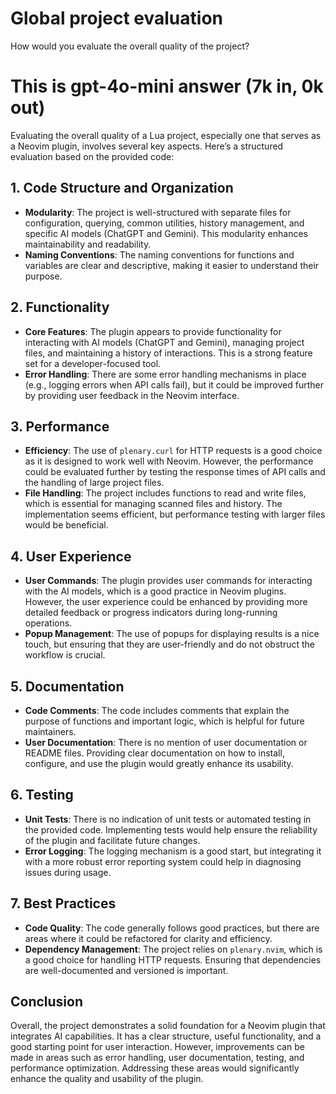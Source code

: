 # Global project evaluation

How would you evaluate the overall quality of the project?



# This is gpt-4o-mini answer (7k in, 0k out)

Evaluating the overall quality of a Lua project, especially one that serves as a Neovim plugin, involves several key aspects. Here’s a structured evaluation based on the provided code:

## 1. **Code Structure and Organization**
   - **Modularity**: The project is well-structured with separate files for configuration, querying, common utilities, history management, and specific AI models (ChatGPT and Gemini). This modularity enhances maintainability and readability.
   - **Naming Conventions**: The naming conventions for functions and variables are clear and descriptive, making it easier to understand their purpose.

## 2. **Functionality**
   - **Core Features**: The plugin appears to provide functionality for interacting with AI models (ChatGPT and Gemini), managing project files, and maintaining a history of interactions. This is a strong feature set for a developer-focused tool.
   - **Error Handling**: There are some error handling mechanisms in place (e.g., logging errors when API calls fail), but it could be improved further by providing user feedback in the Neovim interface.

## 3. **Performance**
   - **Efficiency**: The use of `plenary.curl` for HTTP requests is a good choice as it is designed to work well with Neovim. However, the performance could be evaluated further by testing the response times of API calls and the handling of large project files.
   - **File Handling**: The project includes functions to read and write files, which is essential for managing scanned files and history. The implementation seems efficient, but performance testing with larger files would be beneficial.

## 4. **User Experience**
   - **User Commands**: The plugin provides user commands for interacting with the AI models, which is a good practice in Neovim plugins. However, the user experience could be enhanced by providing more detailed feedback or progress indicators during long-running operations.
   - **Popup Management**: The use of popups for displaying results is a nice touch, but ensuring that they are user-friendly and do not obstruct the workflow is crucial.

## 5. **Documentation**
   - **Code Comments**: The code includes comments that explain the purpose of functions and important logic, which is helpful for future maintainers.
   - **User Documentation**: There is no mention of user documentation or README files. Providing clear documentation on how to install, configure, and use the plugin would greatly enhance its usability.

## 6. **Testing**
   - **Unit Tests**: There is no indication of unit tests or automated testing in the provided code. Implementing tests would help ensure the reliability of the plugin and facilitate future changes.
   - **Error Logging**: The logging mechanism is a good start, but integrating it with a more robust error reporting system could help in diagnosing issues during usage.

## 7. **Best Practices**
   - **Code Quality**: The code generally follows good practices, but there are areas where it could be refactored for clarity and efficiency.
   - **Dependency Management**: The project relies on `plenary.nvim`, which is a good choice for handling HTTP requests. Ensuring that dependencies are well-documented and versioned is important.

## Conclusion
Overall, the project demonstrates a solid foundation for a Neovim plugin that integrates AI capabilities. It has a clear structure, useful functionality, and a good starting point for user interaction. However, improvements can be made in areas such as error handling, user documentation, testing, and performance optimization. Addressing these areas would significantly enhance the quality and usability of the plugin.

